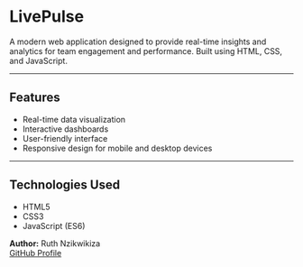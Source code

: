 # LivePulse

A modern web application designed to provide real-time insights and analytics for team engagement and performance. Built using HTML, CSS, and JavaScript.

---

## Features
- Real-time data visualization
- Interactive dashboards
- User-friendly interface
- Responsive design for mobile and desktop devices

---

## Technologies Used
- HTML5
- CSS3
- JavaScript (ES6)
 
**Author:** Ruth Nzikwikiza  
[GitHub Profile](https://github.com/RuthNzikwikiza)
